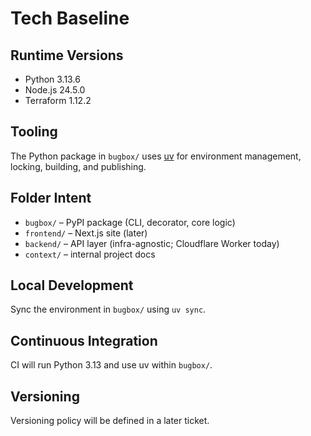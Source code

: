 # Tech Baseline

## Runtime Versions

- Python 3.13.6
- Node.js 24.5.0
- Terraform 1.12.2

## Tooling

The Python package in `bugbox/` uses [uv](https://github.com/astral-sh/uv) for environment management, locking, building, and publishing.

## Folder Intent

- `bugbox/` – PyPI package (CLI, decorator, core logic)
- `frontend/` – Next.js site (later)
- `backend/` – API layer (infra-agnostic; Cloudflare Worker today)
- `context/` – internal project docs

## Local Development

Sync the environment in `bugbox/` using `uv sync`.

## Continuous Integration

CI will run Python 3.13 and use uv within `bugbox/`.

## Versioning

Versioning policy will be defined in a later ticket.

